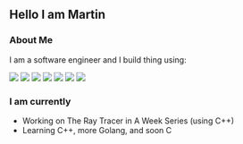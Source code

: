 ## Hello I am Martin

### About Me

I am a software engineer and I build thing using: 
<div>
<image src="https://img.shields.io/badge/typescript-3178C6.svg?&style=for-the-badge&logo=typescript&logoColor=white"/>
<image src="https://img.shields.io/badge/react-61DAFB.svg?&style=for-the-badge&logo=react&logoColor=white"/>
<image src="https://img.shields.io/badge/css3-1572B6.svg?&style=for-the-badge&logo=css3&logoColor=white"/>
<image src="https://img.shields.io/badge/node.js-339933.svg?&style=for-the-badge&logo=node.js&logoColor=white"/>
<image src="https://img.shields.io/badge/postgresql-4169E1.svg?&style=for-the-badge&logo=postgresql&logoColor=white"/>
<image src="https://img.shields.io/badge/git-F05032.svg?&style=for-the-badge&logo=git&logoColor=white"/>
<image src="https://img.shields.io/badge/go-%2300ADD8.svg?style=for-the-badge&logo=go&logoColor=white"/>
<div>
  

### I am currently

- Working on The Ray Tracer in A Week Series (using C++)
- Learning C++, more Golang, and soon C

